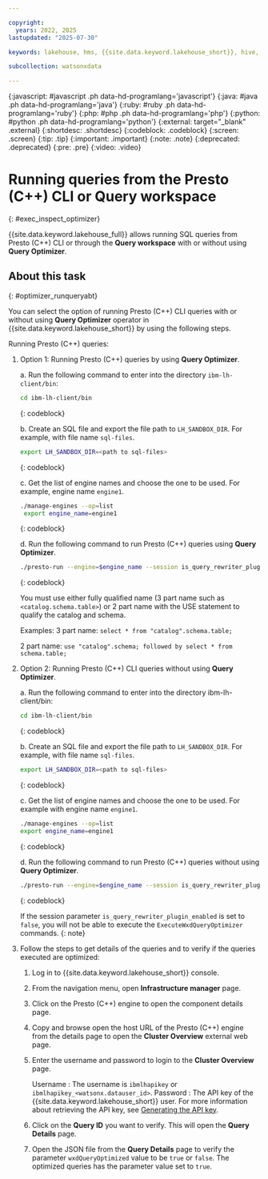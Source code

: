 ```yaml
---

copyright:
  years: 2022, 2025
lastupdated: "2025-07-30"

keywords: lakehouse, hms, {{site.data.keyword.lakehouse_short}}, hive, metastore

subcollection: watsonxdata

---
```


{:javascript: #javascript .ph data-hd-programlang='javascript'}
{:java: #java .ph data-hd-programlang='java'}
{:ruby: #ruby .ph data-hd-programlang='ruby'}
{:php: #php .ph data-hd-programlang='php'}
{:python: #python .ph data-hd-programlang='python'}
{:external: target="_blank" .external}
{:shortdesc: .shortdesc}
{:codeblock: .codeblock}
{:screen: .screen}
{:tip: .tip}
{:important: .important}
{:note: .note}
{:deprecated: .deprecated}
{:pre: .pre}
{:video: .video}

# Running queries from the Presto (C++) CLI or Query workspace
{: #exec_inspect_optimizer}

{{site.data.keyword.lakehouse_full}} allows running SQL queries from Presto (C++) CLI or through the **Query workspace** with or without using **Query Optimizer**.

## About this task
{: #optimizer_runqueryabt}

You can select the option of running Presto (C++) CLI queries with or without using **Query Optimizer** operator in {{site.data.keyword.lakehouse_short}} by using the following steps.

Running Presto (C++) queries:

1. Option 1: Running Presto (C++) queries by using **Query Optimizer**.

   a. Run the following command to enter into the directory `ibm-lh-client/bin`:
      ```bash
      cd ibm-lh-client/bin
      ```
      {: codeblock}

   b. Create an SQL file and export the file path to `LH_SANDBOX_DIR`. For example, with file name `sql-files`.
      ```bash
      export LH_SANDBOX_DIR=<path to sql-files>
      ```
      {: codeblock}

   c. Get the list of engine names and choose the one to be used. For example, engine name `engine1`.
      ```bash
      ./manage-engines --op=list
       export engine_name=engine1
      ```
      {: codeblock}

   d. Run the following command to run Presto (C++) queries using **Query Optimizer**.
      ```bash
      ./presto-run --engine=$engine_name --session is_query_rewriter_plugin_enabled=true -f $LH_SANDBOX_DIR/sql-files.sql
      ```
      {: codeblock}

   You must use either fully qualified name (3 part name such as `<catalog.schema.table>`) or 2 part name with the USE statement to qualify the catalog and schema.

   Examples: 3 part name: `select * from "catalog".schema.table;`

   2 part name: `use "catalog".schema; followed by select * from schema.table;`

2. Option 2: Running Presto (C++) CLI queries without using **Query Optimizer**.

   a. Run the following command to enter into the directory ibm-lh-client/bin:
      ```bash
      cd ibm-lh-client/bin
      ```
      {: codeblock}

   b. Create an SQL file and export the file path to `LH_SANDBOX_DIR`. For example, with file name `sql-files`.

      ```bash
      export LH_SANDBOX_DIR=<path to sql-files>
      ```
      {: codeblock}

   c. Get the list of engine names and choose the one to be used. For example with engine name `engine1`.
      ```bash
      ./manage-engines --op=list
      export engine_name=engine1
      ```
      {: codeblock}

   d. Run the following command to run Presto (C++) queries without using **Query Optimizer**.
      ```bash
      ./presto-run --engine=$engine_name --session is_query_rewriter_plugin_enabled=false -f $LH_SANDBOX_DIR/sql-files.sql
      ```
      {: codeblock}

      If the session parameter `is_query_rewriter_plugin_enabled` is set to `false`, you will not be able to execute the `ExecuteWxdQueryOptimizer` commands.
      {: note}

3. Follow the steps to get details of the queries and to verify if the queries executed are optimized:

   1. Log in to {{site.data.keyword.lakehouse_short}} console.

   2. From the navigation menu, open **Infrastructure manager** page.

   3. Click on the Presto (C++) engine to open the component details page.

   4. Copy and browse open the host URL of the Presto (C++) engine from the details page to open the **Cluster Overview** external web page.

   5. Enter the username and password to login to the **Cluster Overview** page.

      Username : The username is `ibmlhapikey` or `ibmlhapikey_<watsonx.datauser_id>`.
      Password : The API key of the {{site.data.keyword.lakehouse_short}} user. For more information about retrieving the API key, see [Generating the API key]({{site.data.keyword.ref-con-presto-serv-link}}).

   5. Click on the **Query ID** you want to verify. This will open the **Query Details** page.

   6. Open the JSON file from the **Query Details** page to verify the parameter `wxdQueryOptimized` value to be `true` or `false`. The optimized queries has the parameter value set to `true`.
